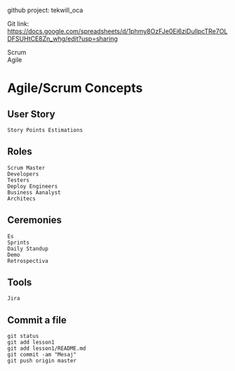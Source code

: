 github project: tekwill_oca

Git link: https://docs.google.com/spreadsheets/d/1phmy8OzFJe0Ei6ziDullpcTRe7OLDFSUHtCE8Zn_whg/edit?usp=sharing

Scrum  
Agile



# Agile/Scrum Concepts


## User Story     
    Story Points Estimations  
    
## Roles  
	Scrum Master  
    Developers  
    Testers  
    Deploy Engineers  
    Business Aanalyst  
    Architecs  
    
## Ceremonies  
	Es  
    Sprints  
    Daily Standup  
    Demo  
    Retrospectiva  
    
## Tools  
    Jira  
    
## Commit a file     
	git status  
	git add lesson1  
	git add lesson1/README.md  
	git commit -am "Mesaj"  
	git push origin master  